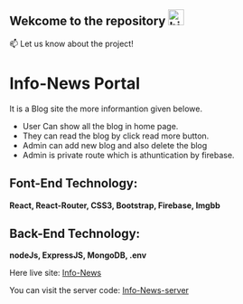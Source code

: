   
## Wekcome to the repository <img src="https://user-images.githubusercontent.com/1303154/88677602-1635ba80-d120-11ea-84d8-d263ba5fc3c0.gif" width="28px" alt="hi">


:mailbox: Let us know about the project!

# Info-News Portal

It is a Blog site the more informantion given belowe. 

- User Can show all the blog in home page.
- They can read the blog by click read more button.
- Admin can add  new blog and also delete the blog
- Admin is private route which is athuntication by firebase.

## Font-End Technology: 
**React, React-Router, CSS3, Bootstrap, Firebase, Imgbb**
## Back-End Technology: 
**nodeJs, ExpressJS, MongoDB, .env**

Here live site: [Info-News]()

You can visit the server code: [Info-News-server](https://github.com/OMAR-FARUK-SHAKIL/news-portal-server)

